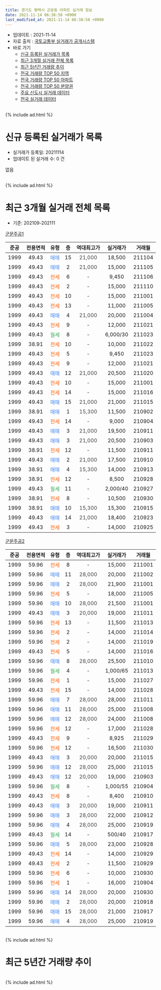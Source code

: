 ```yaml
---
title: 경기도 평택시 군문동 아파트 실거래 정보
date: 2021-11-14 06:38:58 +0900
last_modified_at: 2021-11-14 06:38:58 +0900
---
```


* 업데이트 : 2021-11-14
* 자료 출처 : [국토교통부 실거래가 공개시스템](http://rt.molit.go.kr)
* 바로 가기
    * [신규 등록된 실거래가 목록](#신규-등록된-실거래가-목록)
    * [최근 3개월 실거래 전체 목록](#최근-3개월-실거래-전체-목록)
    * [최근 5년간 거래량 추이](#최근-5년간-거래량-추이)
    * [전국 거래량 TOP 50 지역](https://inasie.github.io/apt-trade-info/최근-3개월-전국에서-가장-거래가-많이-발생한-지역)
    * [전국 거래량 TOP 50 아파트](https://inasie.github.io/apt-trade-info/최근-3개월-전국에서-가장-거래가-많이-발생한-아파트)
    * [전국 거래량 TOP 50 분양권](https://inasie.github.io/apt-trade-info/최근-3개월-전국에서-가장-거래가-많이-발생한-분양권)
    * [주요 신도시 실거래 데이터](https://inasie.github.io/apt-trade-info/주요-신도시)
    * [전국 실거래 데이터](https://inasie.github.io/apt-trade-info/전국)
<br>
{% include ad.html %}
<br>

# 신규 등록된 실거래가 목록
* 실거래가 등록일: 20211114
* 업데이트 된 실거래 수: 0 건

없음

<br>
{% include ad.html %}
<br>

# 최근 3개월 실거래 전체 목록
* 기준: 202109-202111


[군문주공1](https://search.naver.com/search.naver?query=%EA%B2%BD%EA%B8%B0%EB%8F%84+%ED%8F%89%ED%83%9D%EC%8B%9C+%EA%B5%B0%EB%AC%B8%EB%8F%99+%EA%B5%B0%EB%AC%B8%EC%A3%BC%EA%B3%B51)

|준공|전용면적|유형|층|역대최고가|실거래가|거래월|
|:---:|:---:|:---:|:---:|:---:|:---:|:---:|
|1999|49.43|<span style="color:#4285f3">매매</span>|15|<span style="color:#444444">21,000</span>|18,500|211104|
|1999|49.43|<span style="color:#4285f3">매매</span>|2|<span style="color:#444444">21,000</span>|15,000|211105|
|1999|49.43|<span style="color:#ff5a00">전세</span>|6|<span style="color:#444444">-</span>|9,450|211106|
|1999|49.43|<span style="color:#ff5a00">전세</span>|2|<span style="color:#444444">-</span>|15,000|211110|
|1999|49.43|<span style="color:#ff5a00">전세</span>|10|<span style="color:#444444">-</span>|15,000|211001|
|1999|49.43|<span style="color:#ff5a00">전세</span>|13|<span style="color:#444444">-</span>|11,000|211005|
|1999|49.43|<span style="color:#4285f3">매매</span>|4|<span style="color:#444444">21,000</span>|20,000|211004|
|1999|49.43|<span style="color:#ff5a00">전세</span>|9|<span style="color:#444444">-</span>|12,000|211021|
|1999|49.43|<span style="color:#34a853">월세</span>|8|<span style="color:#444444">-</span>|6,000/30|211023|
|1999|38.91|<span style="color:#ff5a00">전세</span>|10|<span style="color:#444444">-</span>|10,000|211022|
|1999|49.43|<span style="color:#ff5a00">전세</span>|5|<span style="color:#444444">-</span>|9,450|211023|
|1999|49.43|<span style="color:#ff5a00">전세</span>|9|<span style="color:#444444">-</span>|12,000|211021|
|1999|49.43|<span style="color:#4285f3">매매</span>|12|<span style="color:#444444">21,000</span>|20,500|211020|
|1999|49.43|<span style="color:#ff5a00">전세</span>|10|<span style="color:#444444">-</span>|15,000|211001|
|1999|49.43|<span style="color:#ff5a00">전세</span>|14|<span style="color:#444444">-</span>|15,000|211016|
|1999|49.43|<span style="color:#4285f3">매매</span>|15|<span style="color:#444444">21,000</span>|21,000|211015|
|1999|38.91|<span style="color:#4285f3">매매</span>|1|<span style="color:#444444">15,300</span>|11,500|210902|
|1999|49.43|<span style="color:#ff5a00">전세</span>|14|<span style="color:#444444">-</span>|9,000|210904|
|1999|49.43|<span style="color:#4285f3">매매</span>|3|<span style="color:#444444">21,000</span>|19,500|210911|
|1999|49.43|<span style="color:#4285f3">매매</span>|3|<span style="color:#444444">21,000</span>|20,500|210903|
|1999|38.91|<span style="color:#ff5a00">전세</span>|12|<span style="color:#444444">-</span>|11,500|210911|
|1999|49.43|<span style="color:#4285f3">매매</span>|2|<span style="color:#444444">21,000</span>|17,500|210910|
|1999|38.91|<span style="color:#4285f3">매매</span>|4|<span style="color:#444444">15,300</span>|14,000|210913|
|1999|38.91|<span style="color:#ff5a00">전세</span>|12|<span style="color:#444444">-</span>|8,500|210928|
|1999|49.43|<span style="color:#34a853">월세</span>|11|<span style="color:#444444">-</span>|2,000/40|210927|
|1999|38.91|<span style="color:#ff5a00">전세</span>|8|<span style="color:#444444">-</span>|10,500|210930|
|1999|38.91|<span style="color:#4285f3">매매</span>|10|<span style="color:#444444">15,300</span>|15,300|210915|
|1999|49.43|<span style="color:#4285f3">매매</span>|14|<span style="color:#444444">21,000</span>|18,400|210923|
|1999|49.43|<span style="color:#ff5a00">전세</span>|3|<span style="color:#444444">-</span>|14,000|210925|

[군문주공2](https://search.naver.com/search.naver?query=%EA%B2%BD%EA%B8%B0%EB%8F%84+%ED%8F%89%ED%83%9D%EC%8B%9C+%EA%B5%B0%EB%AC%B8%EB%8F%99+%EA%B5%B0%EB%AC%B8%EC%A3%BC%EA%B3%B52)

|준공|전용면적|유형|층|역대최고가|실거래가|거래월|
|:---:|:---:|:---:|:---:|:---:|:---:|:---:|
|1999|59.96|<span style="color:#ff5a00">전세</span>|8|<span style="color:#444444">-</span>|15,000|211001|
|1999|59.96|<span style="color:#4285f3">매매</span>|11|<span style="color:#444444">28,000</span>|20,000|211002|
|1999|59.96|<span style="color:#4285f3">매매</span>|2|<span style="color:#444444">28,000</span>|21,900|211001|
|1999|59.96|<span style="color:#ff5a00">전세</span>|5|<span style="color:#444444">-</span>|18,000|211005|
|1999|59.96|<span style="color:#4285f3">매매</span>|10|<span style="color:#444444">28,000</span>|21,500|211001|
|1999|49.43|<span style="color:#4285f3">매매</span>|3|<span style="color:#444444">20,000</span>|19,000|211011|
|1999|59.96|<span style="color:#ff5a00">전세</span>|13|<span style="color:#444444">-</span>|11,500|211013|
|1999|59.96|<span style="color:#ff5a00">전세</span>|2|<span style="color:#444444">-</span>|14,000|211014|
|1999|59.96|<span style="color:#ff5a00">전세</span>|2|<span style="color:#444444">-</span>|14,000|211019|
|1999|49.43|<span style="color:#ff5a00">전세</span>|5|<span style="color:#444444">-</span>|14,000|211016|
|1999|59.96|<span style="color:#4285f3">매매</span>|8|<span style="color:#444444">28,000</span>|25,500|211010|
|1999|59.96|<span style="color:#34a853">월세</span>|4|<span style="color:#444444">-</span>|1,000/65|211013|
|1999|59.96|<span style="color:#ff5a00">전세</span>|1|<span style="color:#444444">-</span>|15,000|211027|
|1999|49.43|<span style="color:#ff5a00">전세</span>|15|<span style="color:#444444">-</span>|14,000|211028|
|1999|59.96|<span style="color:#4285f3">매매</span>|7|<span style="color:#444444">28,000</span>|28,000|211011|
|1999|59.96|<span style="color:#4285f3">매매</span>|11|<span style="color:#444444">28,000</span>|25,000|211008|
|1999|59.96|<span style="color:#4285f3">매매</span>|12|<span style="color:#444444">28,000</span>|24,000|211008|
|1999|59.96|<span style="color:#ff5a00">전세</span>|12|<span style="color:#444444">-</span>|17,000|211028|
|1999|49.43|<span style="color:#ff5a00">전세</span>|9|<span style="color:#444444">-</span>|8,925|211029|
|1999|59.96|<span style="color:#ff5a00">전세</span>|12|<span style="color:#444444">-</span>|16,500|211030|
|1999|49.43|<span style="color:#4285f3">매매</span>|3|<span style="color:#444444">20,000</span>|20,000|211015|
|1999|59.96|<span style="color:#4285f3">매매</span>|12|<span style="color:#444444">28,000</span>|25,000|211015|
|1999|49.43|<span style="color:#4285f3">매매</span>|12|<span style="color:#444444">20,000</span>|19,000|210903|
|1999|59.96|<span style="color:#34a853">월세</span>|8|<span style="color:#444444">-</span>|1,000/55|210904|
|1999|49.43|<span style="color:#ff5a00">전세</span>|8|<span style="color:#444444">-</span>|8,400|210910|
|1999|49.43|<span style="color:#4285f3">매매</span>|3|<span style="color:#444444">20,000</span>|19,000|210911|
|1999|59.96|<span style="color:#4285f3">매매</span>|3|<span style="color:#444444">28,000</span>|22,000|210912|
|1999|59.96|<span style="color:#4285f3">매매</span>|4|<span style="color:#444444">28,000</span>|25,000|210919|
|1999|49.43|<span style="color:#34a853">월세</span>|14|<span style="color:#444444">-</span>|500/40|210917|
|1999|59.96|<span style="color:#4285f3">매매</span>|5|<span style="color:#444444">28,000</span>|23,000|210928|
|1999|49.43|<span style="color:#ff5a00">전세</span>|14|<span style="color:#444444">-</span>|14,000|210929|
|1999|49.43|<span style="color:#ff5a00">전세</span>|2|<span style="color:#444444">-</span>|11,500|210929|
|1999|59.96|<span style="color:#ff5a00">전세</span>|6|<span style="color:#444444">-</span>|10,000|210930|
|1999|59.96|<span style="color:#ff5a00">전세</span>|1|<span style="color:#444444">-</span>|16,000|210904|
|1999|59.96|<span style="color:#4285f3">매매</span>|14|<span style="color:#444444">28,000</span>|20,000|210930|
|1999|59.96|<span style="color:#4285f3">매매</span>|2|<span style="color:#444444">28,000</span>|20,000|210918|
|1999|59.96|<span style="color:#4285f3">매매</span>|15|<span style="color:#444444">28,000</span>|21,000|210917|
|1999|59.96|<span style="color:#4285f3">매매</span>|4|<span style="color:#444444">28,000</span>|25,000|210919|


<br>
{% include ad.html %}
<br>

# 최근 5년간 거래량 추이


<div style="width:100%;">
    <canvas id="deal_progress" height="200"></canvas>
</div>

<script>
new Chart(document.getElementById("deal_progress"), {
    type: 'line',
    data: {
        labels: ['201611','201612','201701','201702','201703','201704','201705','201706','201707','201708','201709','201710','201711','201712','201801','201802','201803','201804','201805','201806','201807','201808','201809','201810','201811','201812','201901','201902','201903','201904','201905','201906','201907','201908','201909','201910','201911','201912','202001','202002','202003','202004','202005','202006','202007','202008','202009','202010','202011','202012','202101','202102','202103','202104','202105','202106','202107','202108','202109','202110','202111'],
        datasets: [{
            label: '매매',
            pointRadius: 1,
            data: [6, 4, 5, 14, 16, 15, 10, 11, 9, 8, 7, 5, 9, 6, 3, 4, 11, 4, 6, 11, 4, 8, 8, 5, 1, 2, 6, 5, 3, 6, 13, 8, 9, 9, 6, 12, 13, 15, 16, 25, 20, 17, 10, 22, 11, 8, 9, 5, 11, 33, 19, 12, 20, 63, 60, 27, 25, 29, 16, 13, 2],
            borderColor: "rgba(255, 201, 14, 1)",
            backgroundColor: "rgba(255, 201, 14, 0.5)",
            fill: false,
            lineTension: 0
        },{
            label: '전월세',
            pointRadius: 1,
            data: [10, 19, 18, 20, 12, 23, 9, 10, 9, 12, 8, 14, 17, 13, 7, 11, 13, 8, 16, 19, 11, 12, 13, 19, 10, 7, 21, 17, 11, 15, 14, 11, 9, 14, 8, 18, 10, 9, 10, 15, 9, 14, 10, 11, 15, 17, 12, 15, 11, 13, 15, 11, 15, 30, 14, 21, 16, 20, 13, 21, 2],
            borderColor: "rgba(0, 141, 185, 1)",
            backgroundColor: "rgba(0, 141, 185, 0.5)",
            fill: false,
            lineTension: 0
        }
        ]
    },
    options: {
        responsive: true,
        title: {
            display: false
        },
        tooltips: {
            mode: 'index',
            intersect: false
        },
        hover: {
            mode: 'nearest',
            intersect: true
        },
        scales: {
            xAxes: [{
                display: true,
                scaleLabel: {
                    display: true,
                    labelString: '년/월'
                }
            }],
            yAxes: [{
                display: true,
                ticks: {
                    suggestedMin: 0,
                },
                scaleLabel: {
                    display: true,
                    labelString: '실거래 수'
                }
            }]
        }
    }
});

</script>


<br>
{% include ad.html %}
<br>

